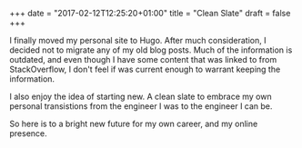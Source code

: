 +++
date = "2017-02-12T12:25:20+01:00"
title = "Clean Slate"
draft = false
+++

I finally moved my personal site to Hugo.  After much consideration, I decided not to migrate any of my old blog posts.
Much of the information is outdated, and even though I have some content that was linked to from StackOverflow, I don't feel
if was current enough to warrant keeping the information.


I also enjoy the idea of starting new.  A clean slate to embrace my own personal transistions from the engineer I was to the engineer
I can be.

So here is to a bright new future for my own career, and my online presence.


